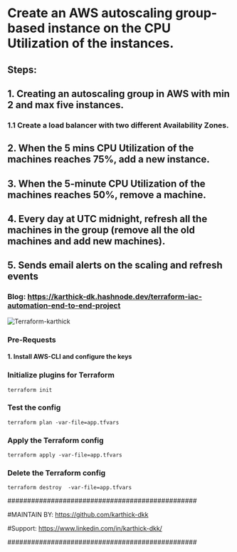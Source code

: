 # Create an AWS autoscaling group-based instance on the CPU Utilization  of the instances. 

## Steps: 
## 1. Creating an autoscaling group in AWS with min 2 and max five instances. 

### 1.1 Create a load balancer with two different Availability Zones.

## 2. When the 5 mins CPU Utilization of the machines reaches 75%, add a new instance.

## 3. When the 5-minute CPU Utilization of the machines reaches 50%, remove a machine.

## 4. Every day at UTC midnight, refresh all the machines in the group (remove all the old machines and add new machines).

## 5. Sends email alerts on the scaling and refresh events
### Blog: https://karthick-dk.hashnode.dev/terraform-iac-automation-end-to-end-project

![Terraform-karthick](https://medium.com/@karthidkk123/aws-ec2-auto-scaling-using-iac-terraform-bdb837c5b80e)


### Pre-Requests

#### 1. Install AWS-CLI and configure the keys

### Initialize plugins for Terraform 
```
terraform init
```
### Test the config
```
terraform plan -var-file=app.tfvars
```

### Apply the Terraform  config
```
terraform apply -var-file=app.tfvars
```
### Delete the Terraform config
```
terraform destroy  -var-file=app.tfvars
```


################################################

#MAINTAIN BY: https://github.com/karthick-dkk 

#Support: https://www.linkedin.com/in/karthick-dkk/

################################################
